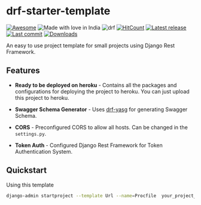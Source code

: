 # drf-starter-template
[![Awesome](https://cdn.rawgit.com/sindresorhus/awesome/d7305f38d29fed78fa85652e3a63e154dd8e8829/media/badge.svg)](https://github.com/sindresorhus/awesome) ![Made with love in India](https://madewithlove.now.sh/in?template=flat-square) ![drf](https://img.shields.io/badge/Built%20for-Django%20Rest%20Framework-green)
[![HitCount](http://hits.dwyl.com/nishantwrp/drf-starter-template.svg)](http://hits.dwyl.com/nishantwrp/drf-starter-template) [![Latest release](https://badgen.net/github/release/nishantwrp/drf-starter-template)](https://github.com/nishantwrp/drf-starter-template)  [![Last commit](https://badgen.net/github/last-commit/nishantwrp/drf-starter-template)](https://github.com/nishantwrp/drf-starter-template)   [![Downloads](https://badgen.net/github/assets-dl/nishantwrp/drf-starter-template)](https://github.com/nishantwrp/drf-starter-template)

An easy to use project template for small projects using Django Rest Framework.

## Features

- **Ready to be deployed on heroku** - Contains all the packages and configurations for deploying the project to heroku. You can just upload this project to heroku.

- **Swagger Schema Generator** - Uses [drf-yasg](https://github.com/axnsan12/drf-yasg) for generating Swagger Schema.

-  **CORS** - Preconfigured CORS to allow all hosts. Can be changed in the `settings.py`.

- **Token Auth** - Configured Django Rest Framework for Token Authentication System.

## Quickstart

Using this template

```bash
django-admin startproject --template Url --name=Procfile  your_project_name .
```
